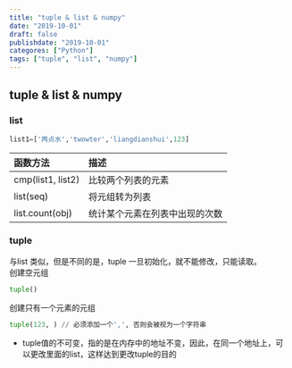 ```yaml
---
title: "tuple & list & numpy"
date: "2019-10-01"
draft: false
publishdate: "2019-10-01"
categores: ["Python"]
tags: ["tuple", "list", "numpy"]
---
```


## tuple & list & numpy

### list
``` Python
list1=['两点水','twowter','liangdianshui',123]
```
|函数方法|描述|
|:---|:---|
|cmp(list1, list2)|比较两个列表的元素|
|list(seq)|将元组转为列表|
|list.count(obj)|统计某个元素在列表中出现的次数|
### tuple
与list 类似，但是不同的是，tuple 一旦初始化，就不能修改，只能读取。  
创建空元组
``` Python
tuple()
```
创建只有一个元素的元组
``` Python
tuple(123, ) // 必须添加一个',', 否则会被视为一个字符串
```
- tuple值的不可变，指的是在内存中的地址不变，因此，在同一个地址上，可以更改里面的list，这样达到更改tuple的目的